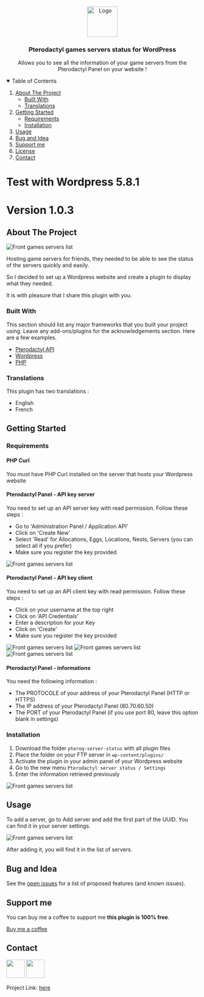 <!-- PROJECT LOGO -->
<br />
<p align="center">
  <a href="https://github.com/steeven-th/pterodactyl-status-server-wordpress">
    <img src="images/pterodactyl-plugin-wordpress.png" alt="Logo" height="80">
  </a>

<h3 align="center">Pterodactyl games servers status for WordPress</h3>

  <p align="center">
    Allows you to see all the information of your game servers from the Pterodactyl Panel on your website !
    <br />



<!-- TABLE OF CONTENTS -->
<details open="open">
  <summary>Table of Contents</summary>
  <ol>
    <li>
      <a href="#about-the-project">About The Project</a>
      <ul>
        <li><a href="#built-with">Built With</a></li>
        <li><a href="#translations">Translations</a></li>
      </ul>
    </li>
    <li>
      <a href="#getting-started">Getting Started</a>
      <ul>
        <li><a href="#Requirements">Requirements</a></li>
        <li><a href="#installation">Installation</a></li>
      </ul>
    </li>
    <li><a href="#usage">Usage</a></li>
    <li><a href="#bug-and-idea">Bug and Idea</a></li>
    <li><a href="#support-me">Support me</a></li>
    <li><a href="#license">License</a></li>
    <li><a href="#contact">Contact</a></li>
  </ol>
</details>

# **Test with Wordpress 5.8.1**

# **Version 1.0.3**

<!-- ABOUT THE PROJECT -->

## About The Project

![Front games servers list](images/front-game-server.png)

Hosting game servers for friends, they needed to be able to see the status of the servers quickly and easily.

So I decided to set up a Wordpress website and create a plugin to display what they needed.

It is with pleasure that I share this plugin with you.

### Built With

This section should list any major frameworks that you built your project using. Leave any add-ons/plugins for the
acknowledgements section. Here are a few examples.

* [Pterodactyl API](https://dashflo.net/docs/api/pterodactyl/v1/)
* [Wordpress](https://wordpress.com/)
* [PHP](https://www.php.net)

### Translations

This plugin has two translations :

- English
- French

<!-- GETTING STARTED -->

## Getting Started

### Requirements

#### PHP Curl

You must have PHP Curl installed on the server that hosts your Wordpress website

#### Pterodactyl Panel - API key server

You need to set up an API server key with read permission. Follow these steps :

- Go to 'Administration Panel / Application API'
- Click on 'Create New'
- Select 'Read' for Allocations, Eggs, Locations, Nests, Servers (you can select all if you prefer)
- Make sure you register the key provided

![Front games servers list](images/api-server.png)

#### Pterodactyl Panel - API key client

You need to set up an API client key with read permission. Follow these steps :

- Click on your username at the top right
- Click on 'API Credentials'
- Enter a description for your Key
- Click on 'Create'
- Make sure you register the key provided

![Front games servers list](images/api-client-1.png)
![Front games servers list](images/api-client-2.png)
![Front games servers list](images/api-client-3.png)

#### Pterodactyl Panel - informations

You need the following information :

- The PROTOCOLE of your address of your Pterodactyl Panel (HTTP or HTTPS)
- The IP address of your Pterodactyl Panel (80.70.60.50)
- The PORT of your Pterodactyl Panel (if you use port 80, leave this option blank in settings)

### Installation

1. Download the folder `pteroq-server-status` with all plugin files
2. Place the folder on your FTP server in `wp-content/plugins/`
3. Activate the plugin in your admin panel of your Wordpress website
4. Go to the new menu `Pterodactyl server status / Settings`
5. Enter the information retrieved previously

![Front games servers list](images/back-settings.png)

<!-- USAGE EXAMPLES -->

## Usage

To add a server, go to Add server and add the first part of the UUID. You can find it in your server settings.

![Front games servers list](images/uuid.png)

After adding it, you will find it in the list of servers.

<!-- ROADMAP -->

## Bug and Idea

See the [open issues](https://github.com/steeven-th/pterodactyl-status-server-wordpress/issues) for a list of proposed
features (and known issues).

<!-- CONTRIBUTING -->

## Support me

You can buy me a coffee to support me **this plugin is 100% free**.

[Buy me a coffee](https://www.buymeacoffee.com/steeven.th)

<!-- CONTACT -->

## Contact

<a href="https://steeven-th.dev"><img src="https://avatars.githubusercontent.com/u/82022828?s=96&v=4" width="48"></a>
<a href="https://twitter.com/ThomasSteeven2"><img src="https://upload.wikimedia.org/wikipedia/fr/c/c8/Twitter_Bird.svg" width="48"></a>

Project Link: [here](https://github.com/steeven-th/pterodactyl-status-server-wordpress)
